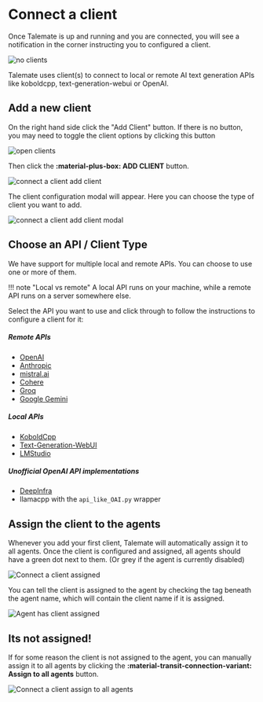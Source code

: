 # Connect a client

Once Talemate is up and running and you are connected, you will see a notification in the corner instructing you to configured a client.

![no clients](/talemate/img/0.26.0/no-clients.png)

Talemate uses client(s) to connect to local or remote AI text generation APIs like koboldcpp, text-generation-webui or OpenAI.

## Add a new client

On the right hand side click the "Add Client" button. If there is no button, you may need to toggle the client options by clicking this button

![open clients](/talemate/img/0.26.0/open-clients.png)

Then click the **:material-plus-box: ADD CLIENT** button.

![connect a client add client](/talemate/img/0.26.0/connect-a-client-add-client.png)

The client configuration modal will appear. Here you can choose the type of client you want to add.

![connect a client add client modal](/talemate/img/0.26.0/connect-a-client-add-client-modal.png)

## Choose an API / Client Type

We have support for multiple local and remote APIs. You can choose to use one or more of them.

!!! note "Local vs remote"
    A local API runs on your machine, while a remote API runs on a server somewhere else. 

Select the API you want to use and click through to follow the instructions to configure a client for it:

##### Remote APIs

- [OpenAI](/talemate/user-guide/clients/types/openai/)
- [Anthropic](/talemate/user-guide/clients/types/anthropic/)
- [mistral.ai](/talemate/user-guide/clients/types/mistral/)
- [Cohere](/talemate/user-guide/clients/types/cohere/)
- [Groq](/talemate/user-guide/clients/types/groq/)
- [Google Gemini](/talemate/user-guide/clients/types/google/)

##### Local APIs

- [KoboldCpp](/talemate/user-guide/clients/types/koboldcpp/)
- [Text-Generation-WebUI](/talemate/user-guide/clients/types/text-generation-webui/) 
- [LMStudio](/talemate/user-guide/clients/types/lmstudio/)

##### Unofficial OpenAI API implementations

- [DeepInfra](/talemate/user-guide/clients/types/openai-compatible/#deepinfra)
- llamacpp with the `api_like_OAI.py` wrapper

## Assign the client to the agents

Whenever you add your first client, Talemate will automatically assign it to all agents. Once the client is configured and assigned, all agents should have a green dot next to them. (Or grey if the agent is currently disabled)

![Connect a client assigned](/talemate/img/0.26.0/connect-a-client-ready.png)

You can tell the client is assigned to the agent by checking the tag beneath the agent name, which will contain the client name if it is assigned.

![Agent has client assigned](/talemate/img/0.26.0/agent-has-client-assigned.png)

## Its not assigned!

If for some reason the client is not assigned to the agent, you can manually assign it to all agents by clicking the **:material-transit-connection-variant: Assign to all agents** button.

![Connect a client assign to all agents](/talemate/img/0.26.0/connect-a-client-assign-to-all-agents.png)